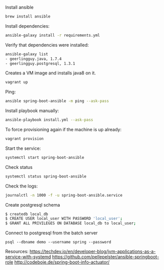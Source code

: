 Install ansible

```bash
brew install ansible
```

Install dependencies:

```bash
ansible-galaxy install -r requirements.yml
```

Verify that dependencies were installed:

```bash
ansible-galaxy list
- geerlingguy.java, 1.7.4
- geerlingguy.postgresql, 1.3.1
```

Creates a VM image and installs java8 on it.

```bash
vagrant up
```

Ping:

```bash
ansible spring-boot-ansible -m ping --ask-pass
```

Install playbook manually:

```bash
ansible-playbook install.yml --ask-pass
```

To force provisioning again if the machine is up already:
```bash
vagrant provision
```

Start the service:

```bash
systemctl start spring-boot-ansible
```

Check status
```bash
systemctl status spring-boot-ansible
```

Check the logs:

```bash
journalctl -n 1000 -f -u spring-boot-ansible.service
```

Create postgresql schema
```bash
$ createdb local_db
$ CREATE USER local_user WITH PASSWORD 'local_user';
$ GRANT ALL PRIVILEGES ON DATABASE local_db to local_user;
```


Connect to postgresql from the batch server  
```
psql --dbname demo --username spring --password
```

Resources:
https://techdev.io/en/developer-blog/jvm-applications-as-a-service-with-systemd
https://github.com/pellepelster/ansible-springboot-role
http://codeboje.de/spring-boot-info-actuator/
